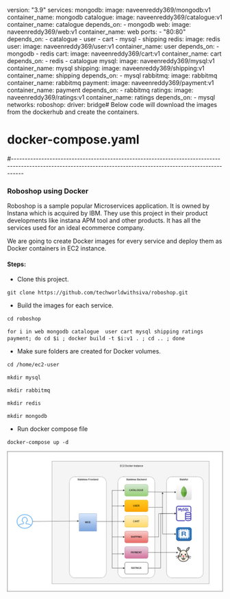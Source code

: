 version: "3.9"
services:
  mongodb:
    image: naveenreddy369/mongodb:v1
    container_name: mongodb
  catalogue:
    image: naveenreddy369/catalogue:v1
    container_name: catalogue
    depends_on:
      - mongodb
  web:
    image: naveenreddy369/web:v1
    container_name: web
    ports:
      - "80:80"
    depends_on:
      - catalogue
      - user
      - cart
      - mysql
      - shipping
  redis:
    image: redis
  user:
    image: naveenreddy369/user:v1
    container_name: user
    depends_on:
      - mongodb
      - redis
  cart:
    image: naveenreddy369/cart:v1
    container_name: cart
    depends_on:
      - redis
      - catalogue
  mysql:
    image: naveenreddy369/mysql:v1
    container_name: mysql
  shipping:
    image: naveenreddy369/shipping:v1
    container_name: shipping
    depends_on:
      - mysql
  rabbitmq:
    image: rabbitmq
    container_name: rabbitmq
  payment:
    image: naveenreddy369/payment:v1
    container_name: payment
    depends_on:
      - rabbitmq
  ratings:
    image: naveenreddy369/ratings:v1
    container_name: ratings
    depends_on:
      - mysql
networks:
  roboshop:
    driver: bridge# Below code will download the images from the dockerhub and create the containers.
# docker-compose.yaml

#----------------------------------------------------------------------------------------------------------------------------------------------------------------
### Roboshop using Docker

Roboshop is a sample popular Microservices application. It is owned by Instana which is acquired by IBM. They use this project in their product developments like instana APM tool and other products. It has all the services used for an ideal ecommerce company.

We are going to create Docker images for every service and deploy them as Docker containers in EC2 instance.

#### Steps:
* Clone this project.
```
git clone https://github.com/techworldwithsiva/roboshop.git
```
* Build the images for each service.
```
cd roboshop
```
```
for i in web mongodb catalogue  user cart mysql shipping ratings payment; do cd $i ; docker build -t $i:v1 . ; cd .. ; done
```
* Make sure folders are created for Docker volumes.
```
cd /home/ec2-user
```
```
mkdir mysql
```
```
mkdir rabbitmq
```
```
mkdir redis
```
```
mkdir mongodb
```
* Run docker compose file
```
docker-compose up -d
```

![alt text](roboshop.png)
